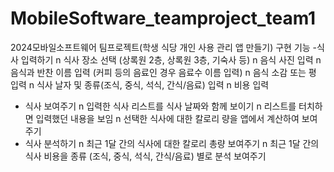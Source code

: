 # MobileSoftware_teamproject_team1
2024모바일소프트웨어 팀프로젝트(학생 식당 개인 사용 관리 앱 만들기)
구현 기능 
-식사 입력하기
n 식사 장소 선택 (상록원 2층, 상록원 3층, 기숙사 등)
n 음식 사진 입력
n 음식과 반찬 이름 입력 (커피 등의 음료인 경우 음료수 이름 입력)
n 음식 소감 또는 평 입력
n 식사 날자 및 종류(조식, 중식, 석식, 간식/음료) 입력
n 비용 입력
- 식사 보여주기
n 입력한 식사 리스트를 식사 날짜와 함께 보이기
n 리스트를 터치하면 입력했던 내용을 보임
n 선택한 식사에 대한 칼로리 량을 앱에서 계산하여 보여주기
- 식사 분석하기
n 최근 1달 간의 식사에 대한 칼로리 총량 보여주기
n 최근 1달 간의 식사 비용을 종류 (조식, 중식, 석식, 간식/음료) 별로 분석 보여주기
